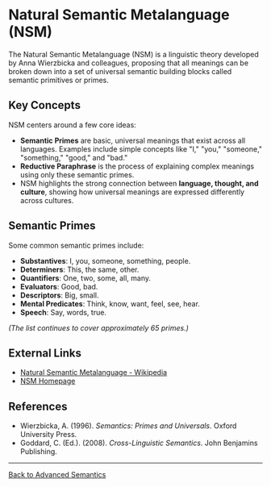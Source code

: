 # Natural Semantic Metalanguage (NSM)

The Natural Semantic Metalanguage (NSM) is a linguistic theory developed by Anna Wierzbicka and colleagues, proposing that all meanings can be broken down into a set of universal semantic building blocks called semantic primitives or primes.

## Key Concepts

NSM centers around a few core ideas:

- **Semantic Primes** are basic, universal meanings that exist across all languages. Examples include simple concepts like "I," "you," "someone," "something," "good," and "bad."
- **Reductive Paraphrase** is the process of explaining complex meanings using only these semantic primes.
- NSM highlights the strong connection between **language, thought, and culture**, showing how universal meanings are expressed differently across cultures.

## Semantic Primes

Some common semantic primes include:

- **Substantives**: I, you, someone, something, people.
- **Determiners**: This, the same, other.
- **Quantifiers**: One, two, some, all, many.
- **Evaluators**: Good, bad.
- **Descriptors**: Big, small.
- **Mental Predicates**: Think, know, want, feel, see, hear.
- **Speech**: Say, words, true.

*(The list continues to cover approximately 65 primes.)*

## External Links

- [Natural Semantic Metalanguage - Wikipedia](https://en.wikipedia.org/wiki/Natural_semantic_metalanguage)
- [NSM Homepage](https://nsm-approach.net/)

## References

- Wierzbicka, A. (1996). *Semantics: Primes and Universals*. Oxford University Press.
- Goddard, C. (Ed.). (2008). *Cross-Linguistic Semantics*. John Benjamins Publishing.

---

[Back to Advanced Semantics](README.md)
